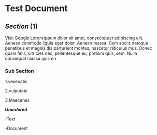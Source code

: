 # Test Document

## **_Section_** (1)
[Visit Google](https://www.google.com/search?q=google&sca_esv=583738392&rlz=1C1YEIU_arJO1068JO1068&tbm=isch&source=lnms&sa=X&ved=2ahUKEwiWu5jP28-CAxWatqQKHaDuBlEQ_AUoA3oECAMQBQ&biw=1680&bih=923&dpr=1#imgrc=yMS4FDNXaFEq1M)
Lorem ipsum dolor sit amet, consectetuer adipiscing elit. Aenean commodo ligula eget dolor. Aenean massa. Cum sociis natoque penatibus et magnis dis parturient montes, nascetur ridiculus mus. Donec quam felis, ultricies nec, pellentesque eu, pretium quis, sem. Nulla consequat massa quis en

### **Sub Section**

1.venenatis 

2.vulputate 

3.Maecenas 

**_Unordered_**

-Text

-Document

